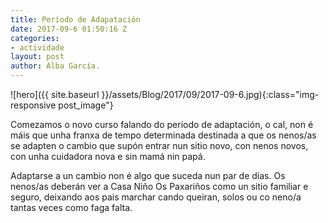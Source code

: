 ```yaml
---
title: Período de Adapatación
date: 2017-09-6 01:50:16 Z
categories:
- actividade
layout: post
author: Alba García.
---
```


![hero]({{ site.baseurl }}/assets/Blog/2017/09/2017-09-6.jpg){:class="img-responsive post_image"}
<br>

Comezamos o novo curso falando do período de adaptación, o cal, non é máis que unha franxa de tempo determinada destinada a que os nenos/as se adapten o cambio que supón entrar nun sitio novo, con nenos novos, con unha cuidadora nova e sin mamá nin papá.

Adaptarse a un cambio non é algo que suceda nun par de días. Os nenos/as deberán ver a Casa Niño Os Paxariños como un sitio familiar e seguro, deixando aos pais marchar cando queiran, solos ou co neno/a tantas veces como faga falta.
 